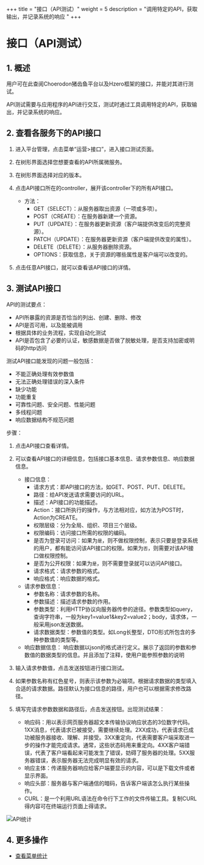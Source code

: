 +++
title = "接口（API测试）"
weight = 5
description = "调用特定的API，获取输出，并记录系统的响应 "
+++

# 接口（API测试）
## 1. 概述
用户可在此查阅Choerodon猪齿鱼平台以及Hzero框架的接口，并能对其进行测试。

API测试需要与应用程序的API进行交互，测试时通过工具调用特定的API，获取输出，并记录系统的响应。

## 2. 查看各服务下的API接口

1. 进入平台管理，点击菜单“运营>接口”，进入接口测试页面。
1. 在树形界面选择您想要查看的API所属微服务。
2. 在树形界面选择对应的版本。
3. 点击API接口所在的controller，展开该controller下的所有API接口。

    - 方法：
        - GET（SELECT）：从服务器取出资源（一项或多项）。
        - POST（CREATE）：在服务器新建一个资源。
        - PUT（UPDATE）：在服务器更新资源（客户端提供改变后的完整资源）。
        - PATCH（UPDATE）：在服务器更新资源（客户端提供改变的属性）。
        - DELETE（DELETE）：从服务器删除资源。
        - OPTIONS：获取信息，关于资源的哪些属性是客户端可以改变的。
4. 点击任意API接口，就可以查看该API接口的详情。

## 3. 测试API接口

API的测试要点：

- API所暴露的资源是否恰当的列出、创建、删除、修改
- API是否可用，以及能被调用
- 根据具体的业务流程，实现自动化测试
- API是否包含了必要的认证，敏感数据是否做了脱敏处理，是否支持加密或明码的http访问

测试API接口能发现的问题一般包括：

- 不能正确处理有效参数值
- 无法正确处理错误的深入条件
- 缺少功能
- 功能重复
- 可靠性问题、安全问题、性能问题
- 多线程问题
- 响应数据结构不规范问题

步骤：

1. 点击API接口查看详情。

1. 可以查看API接口的详细信息，包括接口基本信息、请求参数信息、响应数据信息。
    - 接口信息：
        - 请求方式：即API接口的方法，如GET、POST、PUT、DELETE。
        - 路径：给API发送请求需要访问的URL。
        - 描述：API接口的功能描述。
        - Action：接口所执行的操作，与方法相对应，如方法为POST时，Action为CREATE。
        - 权限层级：分为全局、组织、项目三个层级。
        - 权限编码：访问接口所需的权限的编码。
        - 是否为登录可访问：如果为`是`，则不做权限控制，表示只要是登录系统的用户，都有能访问该API接口的权限。如果为`否`，则需要对该API接口做权限控制。
        - 是否为公开权限：如果为`是`，则不需要登录就可以访问API接口。
        - 请求格式：请求参数的格式。
        - 响应格式：响应数据的格式。
    - 请求参数信息：
        - 参数名称：请求参数的名称。
        - 参数描述：描述请求参数的作用。
        - 参数类型：利用HTTP协议向服务器传参的途径。参数类型如query，查询字符串，一般为key1=value1&key2=value2；body，请求体，一般采用json发送数据。
        - 请求数据类型：参数值的类型。如Long长整型，DTO形式所包含的多种参数值的类型等。
    - 响应数据信息：
        响应数据以json的格式进行定义。展示了返回的参数和参数值的数据类型的信息。并且添加了注释，使用户能参照参数的说明

1. 输入请求参数值，点击发送按钮进行接口测试。

1. 如果参数名称有红色星号，则表示该参数为必输项。根据请求数据的类型填入合适的请求数据。路径默认为接口信息的路径，用户也可以根据需求修改路径。

1. 填写完请求参数数据和路径后，点击发送按钮。出现测试结果：
    - 响应码：用以表示网页服务器超文本传输协议响应状态的3位数字代码。1XX消息，代表请求已被接受，需要继续处理。2XX成功，代表请求已成功被服务器接收、理解、并接受。3XX重定向，代表需要客户端采取进一步的操作才能完成请求。通常，这些状态码用来重定向。4XX客户端错误，代表了客户端看起来可能发生了错误，妨碍了服务器的处理。5XX服务器错误，表示服务器无法完成明显有效的请求。
    - 响应主体：传递服务器响应给客户端要显示的内容，可以是下载文件或者显示界面。
    - 响应头部：服务器与客户端通信的暗码，告诉客户端该怎么执行某些操作。
    - CURL：是一个利用URL语法在命令行下工作的文件传输工具。复制CURL得内容可在终端运行页面上得请求。

![API统计](/docs/user-guide/manager-guide/image/api-test-01.png)


## 4. 更多操作

- [查看菜单统计](../../menu-statistics)
